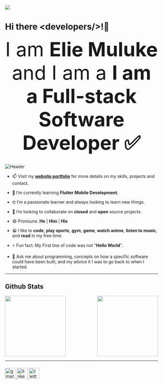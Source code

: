 <p align="left">
  <a href="https://skillicons.dev">
    <img src="https://skillicons.dev/icons?i=html,css,js,jquery,bootstrap,java,cs,nodejs,express,react,redux,next,python,php,dart,flutter,ts,mongo,mysql,unity,git,github,netlify,heroku,idea,vscode,vercel" />
  </a>
</p>

# Hi there &lt;developers/&gt;!👋

<center style="text-align:center;font-size:4rem;">I am <span style="font-weight:bold;">Elie Muluke</span> and I am a <span style="font-weight:bold;">I am a Full-stack Software Developer ✅</span> </center>
 <br/>

![Header](https://user-images.githubusercontent.com/59575502/127335491-fdba1874-e943-4d3c-ab8c-678ffe22f8b8.png)

- 📫 Visit my **[website portfolio](https://eliemuluke.me)** for more details on my skills, projects and contact.

- 🌱 I’m currently learning **Flutter Mobile Development**.
- 🤓 I’m a passionate learner and always looking to learn new things.
- 👯 I’m looking to collaborate on **closed** and **open** source projects.
- 😄 Pronouns: **He** | **Him** | **His**
- 😀 I like to **code**, **play sports**, **gym**, **game**, **watch anime**, **listen to music**, and **read** in my free time.
- ⚡ Fun fact: My First line of code was not "**Hello World**".
- 💬 Ask me about programming, concepts on how a specific software could have been built, and my advice it I was to go back to when I started.

---

## Github Stats

<div style="display:flex; align-items:center; justify-content:space-between;">
  <img src="https://github-readme-stats.vercel.app/api?username=ElieMuluke&show_icons=true&theme=city_lights" height="200px">
  <img src ="https://github-readme-stats.vercel.app/api/top-langs/?username=ElieMuluke&show_icons=true&theme=city_lights" height="200px">
</div>

---

###

<div align="left">
  <a href="mailto:eliemuluke@gmail.com" target="_blank">
    <img src="https://img.shields.io/static/v1?message=Gmail&logo=gmail&label=&color=D14836&logoColor=white&labelColor=&style=for-the-badge" height="35" alt="gmail logo"  />
  </a>
  <a href="https://www.linkedin.com/in/eliemuluke/" target="_blank">
    <img src="https://img.shields.io/static/v1?message=LinkedIn&logo=linkedin&label=&color=0077B5&logoColor=white&labelColor=&style=for-the-badge" height="35" alt="linkedin logo"  />
  </a>
  <a href="https://twitter.com/ElieMuluke" target="_blank">
    <img src="https://img.shields.io/static/v1?message=Twitter&logo=twitter&label=&color=1DA1F2&logoColor=white&labelColor=&style=for-the-badge" height="35" alt="twitter logo"  />
  </a>
</div>

###

